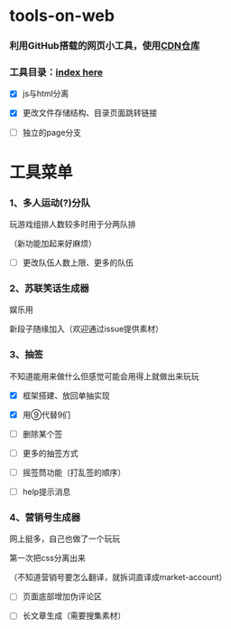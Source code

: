 # tools-on-web

### 利用GitHub搭载的网页小工具，使用[CDN仓库](http://staticfile.org/)

### 工具目录：[index here](https://enkansakura.github.io/web-tools/index.html)

- [x] js与html分离

- [x] 更改文件存储结构、目录页面跳转链接

- [ ] 独立的page分支

# 工具菜单

### 1、多人运动(?)分队

​玩游戏组排人数较多时用于分两队排

（新功能加起来好麻烦）

- [ ] 更改队伍人数上限、更多的队伍

### 2、苏联笑话生成器

娱乐用

新段子随缘加入（欢迎通过issue提供素材）

### 3、抽签

不知道能用来做什么但感觉可能会用得上就做出来玩玩

- [x] 框架搭建、放回单抽实现

- [x] 用⑨代替9们

- [ ] 删除某个签

- [ ] 更多的抽签方式

- [ ] 摇签筒功能（打乱签的顺序）

- [ ] help提示消息

### 4、营销号生成器

网上挺多，自己也做了一个玩玩

第一次把css分离出来

（不知道营销号要怎么翻译，就拆词直译成market-account）

- [ ] 页面底部增加伪评论区

- [ ] 长文章生成（需要搜集素材）